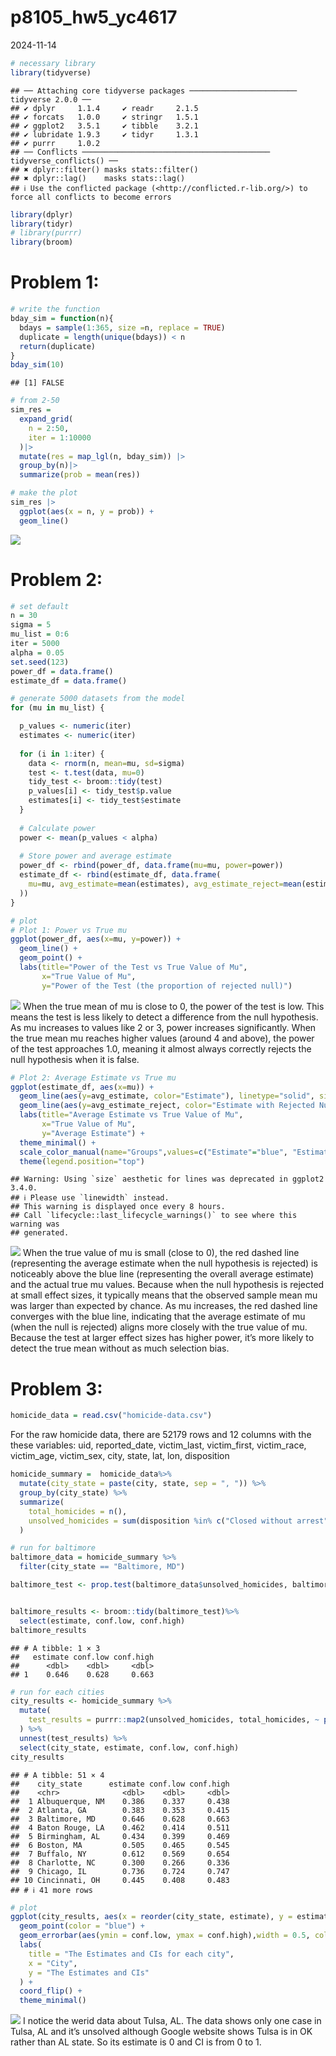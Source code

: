 p8105_hw5_yc4617
================
2024-11-14

``` r
# necessary library
library(tidyverse)
```

    ## ── Attaching core tidyverse packages ──────────────────────── tidyverse 2.0.0 ──
    ## ✔ dplyr     1.1.4     ✔ readr     2.1.5
    ## ✔ forcats   1.0.0     ✔ stringr   1.5.1
    ## ✔ ggplot2   3.5.1     ✔ tibble    3.2.1
    ## ✔ lubridate 1.9.3     ✔ tidyr     1.3.1
    ## ✔ purrr     1.0.2     
    ## ── Conflicts ────────────────────────────────────────── tidyverse_conflicts() ──
    ## ✖ dplyr::filter() masks stats::filter()
    ## ✖ dplyr::lag()    masks stats::lag()
    ## ℹ Use the conflicted package (<http://conflicted.r-lib.org/>) to force all conflicts to become errors

``` r
library(dplyr)
library(tidyr)
# library(purrr)
library(broom)
```

# Problem 1:

``` r
# write the function
bday_sim = function(n){
  bdays = sample(1:365, size =n, replace = TRUE)
  duplicate = length(unique(bdays)) < n
  return(duplicate)
}
bday_sim(10)
```

    ## [1] FALSE

``` r
# from 2-50
sim_res = 
  expand_grid(
    n = 2:50,
    iter = 1:10000
  )|>
  mutate(res = map_lgl(n, bday_sim)) |>
  group_by(n)|>
  summarize(prob = mean(res))

# make the plot
sim_res |>
  ggplot(aes(x = n, y = prob)) +
  geom_line()
```

![](p8105_hw5_yc4617_files/figure-gfm/unnamed-chunk-3-1.png)<!-- -->

# Problem 2:

``` r
# set default
n = 30 
sigma = 5
mu_list = 0:6
iter = 5000
alpha = 0.05
set.seed(123)
power_df = data.frame()
estimate_df = data.frame()
```

``` r
# generate 5000 datasets from the model
for (mu in mu_list) {

  p_values <- numeric(iter)
  estimates <- numeric(iter)
  
  for (i in 1:iter) {
    data <- rnorm(n, mean=mu, sd=sigma)
    test <- t.test(data, mu=0)
    tidy_test <- broom::tidy(test)  
    p_values[i] <- tidy_test$p.value       
    estimates[i] <- tidy_test$estimate    
  }
  
  # Calculate power 
  power <- mean(p_values < alpha)
  
  # Store power and average estimate
  power_df <- rbind(power_df, data.frame(mu=mu, power=power))
  estimate_df <- rbind(estimate_df, data.frame(
    mu=mu, avg_estimate=mean(estimates), avg_estimate_reject=mean(estimates[p_values < alpha])
  ))
}
```

``` r
# plot
# Plot 1: Power vs True mu
ggplot(power_df, aes(x=mu, y=power)) +
  geom_line() +
  geom_point() +
  labs(title="Power of the Test vs True Value of Mu",
       x="True Value of Mu",
       y="Power of the Test (the proportion of rejected null)")
```

![](p8105_hw5_yc4617_files/figure-gfm/unnamed-chunk-6-1.png)<!-- -->
When the true mean of mu is close to 0, the power of the test is low.
This means the test is less likely to detect a difference from the null
hypothesis. As mu increases to values like 2 or 3, power increases
significantly. When the true mean mu reaches higher values (around 4 and
above), the power of the test approaches 1.0, meaning it almost always
correctly rejects the null hypothesis when it is false.

``` r
# Plot 2: Average Estimate vs True mu
ggplot(estimate_df, aes(x=mu)) +
  geom_line(aes(y=avg_estimate, color="Estimate"), linetype="solid", size=1) +
  geom_line(aes(y=avg_estimate_reject, color="Estimate with Rejected Null"), linetype="dashed", size=1) +
  labs(title="Average Estimate vs True Value of Mu",
       x="True Value of Mu",
       y="Average Estimate") +
  theme_minimal() +
  scale_color_manual(name="Groups",values=c("Estimate"="blue", "Estimate with Rejected Null"="red")) +
  theme(legend.position="top")
```

    ## Warning: Using `size` aesthetic for lines was deprecated in ggplot2 3.4.0.
    ## ℹ Please use `linewidth` instead.
    ## This warning is displayed once every 8 hours.
    ## Call `lifecycle::last_lifecycle_warnings()` to see where this warning was
    ## generated.

![](p8105_hw5_yc4617_files/figure-gfm/unnamed-chunk-7-1.png)<!-- -->
When the true value of mu is small (close to 0), the red dashed line
(representing the average estimate when the null hypothesis is rejected)
is noticeably above the blue line (representing the overall average
estimate) and the actual true mu values. Because when the null
hypothesis is rejected at small effect sizes, it typically means that
the observed sample mean mu was larger than expected by chance. As mu
increases, the red dashed line converges with the blue line, indicating
that the average estimate of mu (when the null is rejected) aligns more
closely with the true value of mu. Because the test at larger effect
sizes has higher power, it’s more likely to detect the true mean without
as much selection bias.

# Problem 3:

``` r
homicide_data = read.csv("homicide-data.csv")
```

For the raw homicide data, there are 52179 rows and 12 columns with the
these variables: uid, reported_date, victim_last, victim_first,
victim_race, victim_age, victim_sex, city, state, lat, lon, disposition

``` r
homicide_summary =  homicide_data%>%
  mutate(city_state = paste(city, state, sep = ", ")) %>%
  group_by(city_state) %>%
  summarize(
    total_homicides = n(),
    unsolved_homicides = sum(disposition %in% c("Closed without arrest", "Open/No arrest"))
  )
```

``` r
# run for baltimore
baltimore_data = homicide_summary %>%
  filter(city_state == "Baltimore, MD")

baltimore_test <- prop.test(baltimore_data$unsolved_homicides, baltimore_data$total_homicides)


baltimore_results <- broom::tidy(baltimore_test)%>%
  select(estimate, conf.low, conf.high)
baltimore_results
```

    ## # A tibble: 1 × 3
    ##   estimate conf.low conf.high
    ##      <dbl>    <dbl>     <dbl>
    ## 1    0.646    0.628     0.663

``` r
# run for each cities
city_results <- homicide_summary %>%
  mutate(
    test_results = purrr::map2(unsolved_homicides, total_homicides, ~ prop.test(.x, .y) %>% tidy())
  ) %>%
  unnest(test_results) %>%
  select(city_state, estimate, conf.low, conf.high)
city_results
```

    ## # A tibble: 51 × 4
    ##    city_state      estimate conf.low conf.high
    ##    <chr>              <dbl>    <dbl>     <dbl>
    ##  1 Albuquerque, NM    0.386    0.337     0.438
    ##  2 Atlanta, GA        0.383    0.353     0.415
    ##  3 Baltimore, MD      0.646    0.628     0.663
    ##  4 Baton Rouge, LA    0.462    0.414     0.511
    ##  5 Birmingham, AL     0.434    0.399     0.469
    ##  6 Boston, MA         0.505    0.465     0.545
    ##  7 Buffalo, NY        0.612    0.569     0.654
    ##  8 Charlotte, NC      0.300    0.266     0.336
    ##  9 Chicago, IL        0.736    0.724     0.747
    ## 10 Cincinnati, OH     0.445    0.408     0.483
    ## # ℹ 41 more rows

``` r
# plot
ggplot(city_results, aes(x = reorder(city_state, estimate), y = estimate)) +
  geom_point(color = "blue") +
  geom_errorbar(aes(ymin = conf.low, ymax = conf.high),width = 0.5, color = "red") +
  labs(
    title = "The Estimates and CIs for each city",
    x = "City",
    y = "The Estimates and CIs"
  ) +
  coord_flip() +
  theme_minimal()
```

![](p8105_hw5_yc4617_files/figure-gfm/unnamed-chunk-12-1.png)<!-- --> I
notice the werid data about Tulsa, AL. The data shows only one case in
Tulsa, AL and it’s unsolved although Google website shows Tulsa is in OK
rather than AL state. So its estimate is 0 and CI is from 0 to 1.
